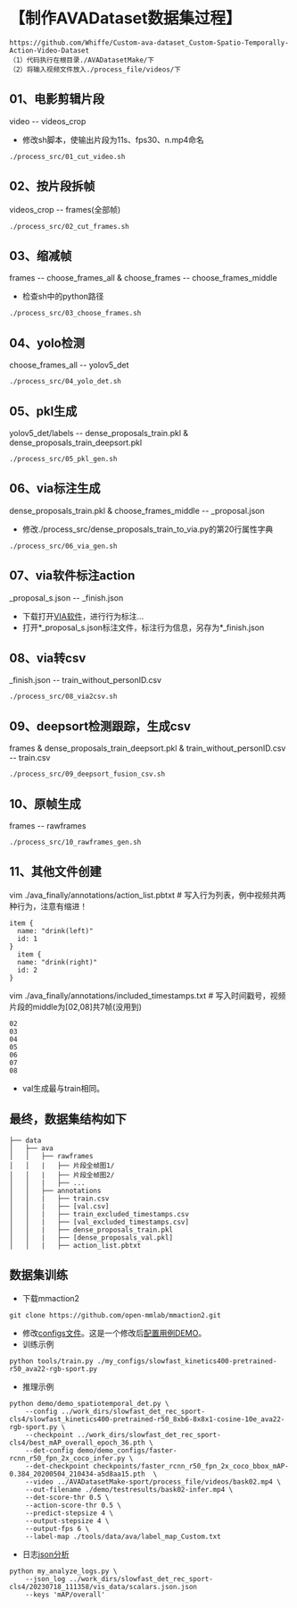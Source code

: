 # 【制作AVADataset数据集过程】
```
https://github.com/Whiffe/Custom-ava-dataset_Custom-Spatio-Temporally-Action-Video-Dataset 
（1）代码执行在根目录./AVADatasetMake/下
（2）将输入视频文件放入./process_file/videos/下
```

## 01、电影剪辑片段
video -- videos_crop
- 修改sh脚本，使输出片段为11s、fps30、n.mp4命名
```shell
./process_src/01_cut_video.sh
```

## 02、按片段拆帧					
videos_crop -- frames(全部帧)
```shell
./process_src/02_cut_frames.sh 
```

## 03、缩减帧
frames -- choose_frames_all & choose_frames -- choose_frames_middle
- 检查sh中的python路径
```shell
./process_src/03_choose_frames.sh	
```

## 04、yolo检测
choose_frames_all -- yolov5_det
```shell
./process_src/04_yolo_det.sh
```

## 05、pkl生成
yolov5_det/labels -- dense_proposals_train.pkl & dense_proposals_train_deepsort.pkl
```shell
./process_src/05_pkl_gen.sh
```

## 06、via标注生成
dense_proposals_train.pkl & choose_frames_middle -- _proposal.json
- 修改./process_src/dense_proposals_train_to_via.py的第20行属性字典
```shell
./process_src/06_via_gen.sh	
```
	
## 07、via软件标注action
_proposal_s.json -- _finish.json
- 下载打开[VIA软件](https://www.robots.ox.ac.uk/~vgg/software/via/downloads/via3/via-3.0.11.zip )，进行行为标注...
- 打开*_proposal_s.json标注文件，标注行为信息，另存为*_finish.json

## 08、via转csv
_finish.json -- train_without_personID.csv
```shell
./process_src/08_via2csv.sh
```

## 09、deepsort检测跟踪，生成csv
frames & dense_proposals_train_deepsort.pkl & train_without_personID.csv -- train.csv
```shell
./process_src/09_deepsort_fusion_csv.sh
```

## 10、原帧生成
frames -- rawframes
```shell
./process_src/10_rawframes_gen.sh
```

## 11、其他文件创建

vim ./ava_finally/annotations/action_list.pbtxt # 写入行为列表，例中视频共两种行为，注意有缩进！
```text
item {
  name: "drink(left)"
  id: 1
}
  item {
  name: "drink(right)"
  id: 2
}
```

vim ./ava_finally/annotations/included_timestamps.txt  # 写入时间戳号，视频片段的middle为[02,08]共7帧(没用到)
```text
02
03
04
05
06
07
08
```
- val生成最与train相同。
## 最终，数据集结构如下
	├── data
	│   ├── ava
	│   │   ├── rawframes
	│   │   |   ├── 片段全帧图1/
	│   │   |   ├── 片段全帧图2/
	│   │   |   ├── ...
	│   │   ├── annotations
	│   │   |   ├── train.csv
	│   │   |   ├── [val.csv]
	│   │   |   ├── train_excluded_timestamps.csv
	│   │   |   ├── [val_excluded_timestamps.csv]	
	│   │   |   ├── dense_proposals_train.pkl
	│   │   |   ├── [dense_proposals_val.pkl]
	│   │   |   ├── action_list.pbtxt

 ## 数据集训练
 - 下载mmaction2
 ```shell
 git clone https://github.com/open-mmlab/mmaction2.git
```
- 修改[configs文件](https://github.com/open-mmlab/mmaction2/blob/main/configs/detection/slowfast/slowfast_kinetics400-pretrained-r50_8xb6-8x8x1-cosine-10e_ava22-rgb.py)。这是一个修改后[配置用例DEMO](https://github.com/lyooyl/AVADatasetMake/blob/main/process_src/slowfast_kinetics400-pretrained-r50_ava22-rgb-drink-0725.py)。
- 训练示例
```shell
python tools/train.py ./my_configs/slowfast_kinetics400-pretrained-r50_ava22-rgb-sport.py
```
- 推理示例
```shell
python demo/demo_spatiotemporal_det.py \
	--config ../work_dirs/slowfast_det_rec_sport-cls4/slowfast_kinetics400-pretrained-r50_8xb6-8x8x1-cosine-10e_ava22-rgb-sport.py \
	--checkpoint ../work_dirs/slowfast_det_rec_sport-cls4/best_mAP_overall_epoch_36.pth \
	--det-config demo/demo_configs/faster-rcnn_r50_fpn_2x_coco_infer.py \
	--det-checkpoint checkpoints/faster_rcnn_r50_fpn_2x_coco_bbox_mAP-0.384_20200504_210434-a5d8aa15.pth  \
	--video ../AVADatasetMake-sport/process_file/videos/bask02.mp4 \
	--out-filename ./demo/testresults/bask02-infer.mp4 \
	--det-score-thr 0.5 \
	--action-score-thr 0.5 \
	--predict-stepsize 4 \
	--output-stepsize 4 \
	--output-fps 6 \
	--label-map ./tools/data/ava/label_map_Custom.txt 
```
- 日志[json分析](https://github.com/lyooyl/AVADatasetMake/blob/main/process_src/my_analyze_logs.py)
```shell
python my_analyze_logs.py \
	--json_log ../work_dirs/slowfast_det_rec_sport-cls4/20230718_111358/vis_data/scalars.json.json
	--keys 'mAP/overall'
```
